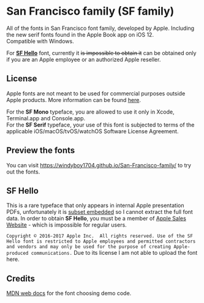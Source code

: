 # San Francisco family (SF family)
All of the fonts in San Francisco font family, developed by Apple. Including the new serif fonts found in the Apple Book app on iOS 12.  
Compatible with Windows.

For [**SF Hello**](README.md#SF-Hello) font, currently it ~~is impossible to obtain it~~ can be obtained only if you are an Apple employee or an authorized Apple reseller.

## License
Apple fonts are not meant to be used for commercial purposes outside Apple products. More information can be found [here](https://github.com/windyboy1704/SFPro-JP/blob/master/license.md).

For the **SF Mono** typeface, you are allowed to use it only in Xcode, Terminal.app and Console.app.  
For the **SF Serif** typeface, your use of this font is subjected to terms of the applicable iOS/macOS/tvOS/watchOS Software License Agreement.

## Preview the fonts
You can visit https://windyboy1704.github.io/San-Francisco-family/ to try out the fonts.

## SF Hello
This is a rare typeface that only appears in internal Apple presentation PDFs, unfortunately it is [subset embedded](https://twitter.com/windyboy1704/status/1080109779404578817) so I cannot extract the full font data. In order to obtain **SF Hello**, you must be a member of [Apple Sales Website](https://asw.apple.com) - which is impossible for regular users.
 
`Copyright © 2016-2017 Apple Inc.  All rights reserved. Use of the SF Hello font is restricted to Apple employees and permitted contractors and vendors and may only be used for the purpose of creating Apple-produced communications.`
Due to its license I am not able to upload the font here.

## Credits
[MDN web docs](https://developer.mozilla.org/en-US/docs/Web/CSS/font-weight) for the font choosing demo code.
